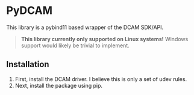 # PyDCAM

This library is a pybind11 based wrapper of the DCAM SDK/API.

> **This library currently only supported on Linux systems!**
> Windows support would likely be trivial to implement.

## Installation

1. First, install the DCAM driver. I believe this is only a set of udev rules.
2. Next, install the package using pip.
